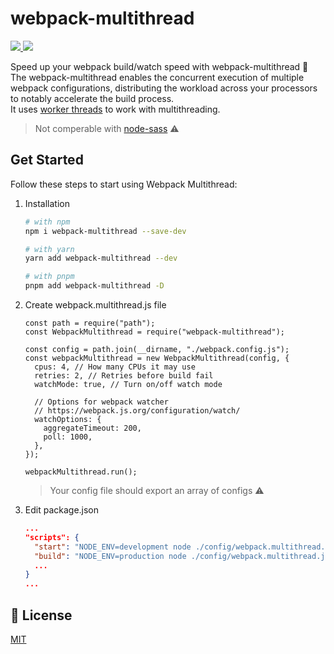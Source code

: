 # webpack-multithread

<a href="https://nodejs.org/en">
  <img src="https://img.shields.io/badge/node-%3E%3D12.9.0-brightgreen?logo=node">
</a>

<a href="https://github.com/Patrokl42/webpack-multithread">
  <img src="https://img.shields.io/badge/PRs-welcome-blue?logo=git">
</a>

Speed up your webpack build/watch speed with webpack-multithread 🚀 </br>
The webpack-multithread enables the concurrent execution of multiple webpack configurations, distributing the workload across your processors to notably accelerate the build process. </br>
It uses [worker threads](https://nodejs.org/api/worker_threads.html) to work with multithreading.

> Not comperable with [node-sass](https://www.npmjs.com/package/node-sass) ⚠️

## Get Started

Follow these steps to start using Webpack Multithread:

1. Installation

   ```sh
   # with npm
   npm i webpack-multithread --save-dev

   # with yarn
   yarn add webpack-multithread --dev

   # with pnpm
   pnpm add webpack-multithread -D
   ```

2. Create webpack.multithread.js file

   ```node
   const path = require("path");
   const WebpackMultithread = require("webpack-multithread");

   const config = path.join(__dirname, "./webpack.config.js");
   const webpackMultithread = new WebpackMultithread(config, {
     cpus: 4, // How many CPUs it may use
     retries: 2, // Retries before build fail
     watchMode: true, // Turn on/off watch mode

     // Options for webpack watcher
     // https://webpack.js.org/configuration/watch/
     watchOptions: {
       aggregateTimeout: 200,
       poll: 1000,
     },
   });

   webpackMultithread.run();
   ```

   > Your config file should export an array of configs ⚠️

3. Edit package.json

   ```json
   ...
   "scripts": {
     "start": "NODE_ENV=development node ./config/webpack.multithread.js",
     "build": "NODE_ENV=production node ./config/webpack.multithread.js"
     ...
   }
   ...
   ```

## 📝 License

[MIT](https://github.com/Patrokl42/webpack-multithread/blob/main/LICENSE)
